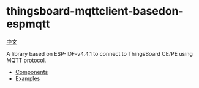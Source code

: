# thingsboard-mqttclient-basedon-espmqtt

[中文](README_CN.md)

A library based on ESP-IDF-v4.4.1 to connect to ThingsBoard CE/PE using MQTT protocol.

* [Components](.\components\tbmc\README.md)
* [Examples](.\examples\README.md)
